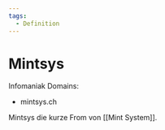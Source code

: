 ```yaml
---
tags:
  - Definition
---
```


# Mintsys

Infomaniak Domains:

- mintsys.ch

Mintsys die kurze From von [[Mint System]].
